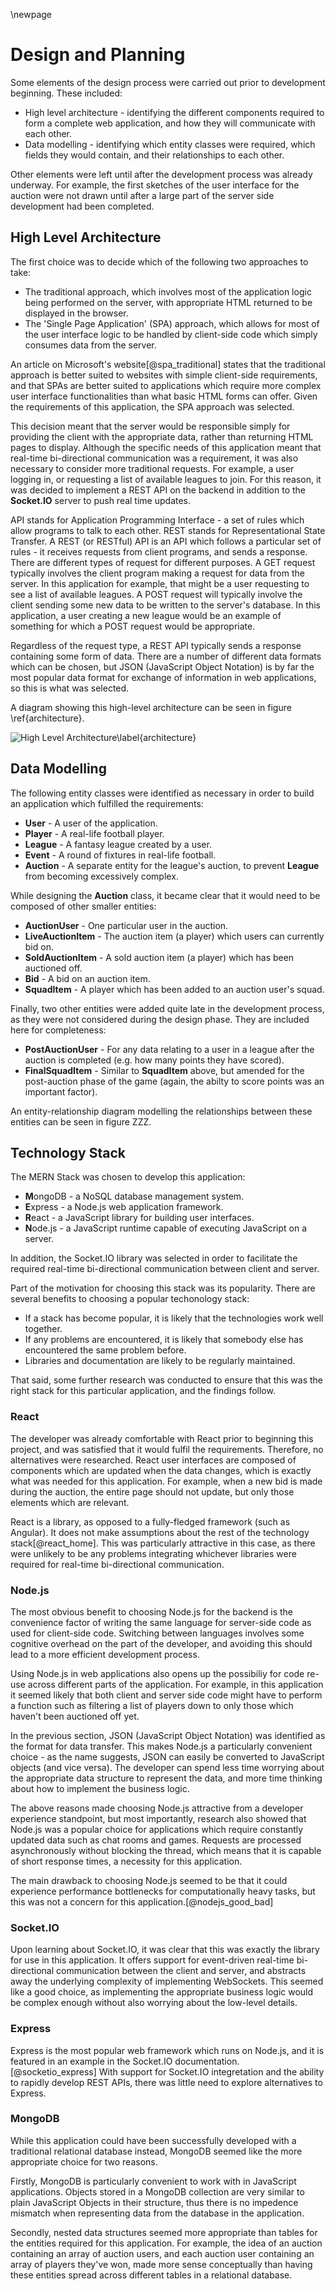 \newpage
# Design and Planning

Some elements of the design process were carried out prior to development beginning. These included:

* High level architecture - identifying the different components required to form a complete web application, and how they will communicate with each other.
* Data modelling - identifying which entity classes were required, which fields they would contain, and their relationships to each other.

Other elements were left until after the development process was already underway. For example, the first sketches of the user interface for the auction were not drawn until after a large part of the server side development had been completed.

## High Level Architecture

The first choice was to decide which of the following two approaches to take:

* The traditional approach, which involves most of the application logic being performed on the server, with appropriate HTML returned to be displayed in the browser.
* The 'Single Page Application' (SPA) approach, which allows for most of the user interface logic to be handled by client-side code which simply consumes data from the server.

An article on Microsoft's website[@spa_traditional] states that the traditional approach is better suited to websites with simple client-side requirements, and that SPAs are better suited to applications which require more complex user interface functionalities than what basic HTML forms can offer. Given the requirements of this application, the SPA approach was selected.

This decision meant that the server would be responsible simply for providing the client with the appropriate data, rather than returning HTML pages to display. Although the specific needs of this application meant that real-time bi-directional communication was a requirement, it was also necessary to consider more traditional requests. For example, a user logging in, or requesting a list of available leagues to join. For this reason, it was decided to implement a REST API on the backend in addition to the **Socket.IO** server to push real time updates.

API stands for Application Programming Interface - a set of rules which allow programs to talk to each other. REST stands for Representational State Transfer. A REST (or RESTful) API is an API which follows a particular set of rules - it receives requests from client programs, and sends a response. There are different types of request for different purposes. A GET request typically involves the client program making a request for data from the server. In this application for example, that might be a user requesting to see a list of available leagues. A POST request will typically involve the client sending some new data to be written to the server's database. In this application, a user creating a new league would be an example of something for which a POST request would be appropriate.

Regardless of the request type, a REST API typically sends a response containing some form of data. There are a number of different data formats which can be chosen, but JSON (JavaScript Object Notation) is by far the most popular data format for exchange of information in web applications, so this is what was selected.

A diagram showing this high-level architecture can be seen in figure \ref{architecture}.

![High Level Architecture\label{architecture}](./img/architecture.png)

## Data Modelling

The following entity classes were identified as necessary in order to build an application which fulfilled the requirements:

* **User** - A user of the application.
* **Player** - A real-life football player.
* **League** - A fantasy league created by a user.
* **Event** - A round of fixtures in real-life football.
* **Auction** - A separate entity for the league's auction, to prevent **League** from becoming excessively complex.

While designing the **Auction** class, it became clear that it would need to be composed of other smaller entities:

* **AuctionUser** - One particular user in the auction.
* **LiveAuctionItem** - The auction item (a player) which users can currently bid on.
* **SoldAuctionItem** - A sold auction item (a player) which has been auctioned off.
* **Bid** - A bid on an auction item.
* **SquadItem** - A player which has been added to an auction user's squad.

Finally, two other entities were added quite late in the development process, as they were not considered during the design phase. They are included here for completeness:

* **PostAuctionUser** - For any data relating to a user in a league after the auction is completed (e.g. how many points they have scored).
* **FinalSquadItem** - Similar to **SquadItem** above, but amended for the post-auction phase of the game (again, the abilty to score points was an important factor).

An entity-relationship diagram modelling the relationships between these entities can be seen in figure ZZZ.

## Technology Stack

The MERN Stack was chosen to develop this application:

* **M**ongoDB - a NoSQL database management system.
* **E**xpress - a Node.js web application framework.
* **R**eact - a JavaScript library for building user interfaces.
* **N**ode.js - a JavaScript runtime capable of executing JavaScript on a server.

In addition, the Socket.IO library was selected in order to facilitate the required real-time bi-directional communication between client and server.

Part of the motivation for choosing this stack was its popularity. There are several benefits to choosing a popular techonology stack:

* If a stack has become popular, it is likely that the technologies work well together.
* If any problems are encountered, it is likely that somebody else has encountered the same problem before.
* Libraries and documentation are likely to be regularly maintained.

That said, some further research was conducted to ensure that this was the right stack for this particular application, and the findings follow.

### React

The developer was already comfortable with React prior to beginning this project, and was satisfied that it would fulfil the requirements. Therefore, no alternatives were researched. React user interfaces are composed of components which are updated when the data changes, which is exactly what was needed for this application. For example, when a new bid is made during the auction, the entire page should not update, but only those elements which are relevant.

React is a library, as opposed to a fully-fledged framework (such as Angular). It does not make assumptions about the rest of the technology stack[@react_home]. This was particularly attractive in this case, as there were unlikely to be any problems integrating whichever libraries were required for real-time bi-directional communication.

### Node.js

The most obvious benefit to choosing Node.js for the backend is the convenience factor of writing the same language for server-side code as used for client-side code. Switching between languages involves some cognitive overhead on the part of the developer, and avoiding this should lead to a more efficient development process.

Using Node.js in web applications also opens up the possibiliy for code re-use across different parts of the application. For example, in this application it seemed likely that both client and server side code might have to perform a function such as filtering a list of players down to only those which haven't been auctioned off yet.

In the previous section, JSON (JavaScript Object Notation) was identified as the format for data transfer. This makes Node.js a particularly convenient choice - as the name suggests, JSON can easily be converted to JavaScript objects (and vice versa). The developer can spend less time worrying about the appropriate data structure to represent the data, and more time thinking about how to implement the business logic.

The above reasons made choosing Node.js attractive from a developer experience standpoint, but most importantly, research also showed that Node.js was a popular choice for applications which require constantly updated data such as chat rooms and games. Requests are processed asynchronously without blocking the thread, which means that it is capable of short response times, a necessity for this application.

The main drawback to choosing Node.js seemed to be that it could experience performance bottlenecks for computationally heavy tasks, but this was not a concern for this application.[@nodejs_good_bad]

### Socket.IO

Upon learning about Socket.IO, it was clear that this was exactly the library for use in this application. It offers support for event-driven real-time bi-directional communication between the client and server, and abstracts away the underlying complexity of implementing WebSockets. This seemed like a good choice, as implementing the appropriate business logic would be complex enough without also worrying about the low-level details.

### Express

Express is the most popular web framework which runs on Node.js, and it is featured in an example in the Socket.IO documentation.[@socketio_express] With support for Socket.IO integretation and the ability to rapidly develop REST APIs, there was little need to explore alternatives to Express.

### MongoDB

While this application could have been successfully developed with a traditional relational database instead, MongoDB seemed like the more appropriate choice for two reasons. 

Firstly, MongoDB is particularly convenient to work with in JavaScript applications. Objects stored in a MongoDB collection are very similar to plain JavaScript Objects in their structure, thus there is no impedence mismatch when representing data from the database in the application.

Secondly, nested data structures seemed more appropriate than tables for the entities required for this application. For example, the idea of an auction containing an array of auction users, and each auction user containing an array of players they've won, made more sense conceptually than having these entities spread across different tables in a relational database.
